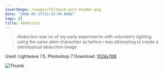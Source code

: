 ```yaml
---
coverImage: /images/fallback-post-header.png
date: "2006-05-17T21:33:59.000Z"
tags: []
title: abduction
---
```


> Abduction was on of my early experiments with volumetric lighting, using the same alien charachter as before i was attempting to create a steriotypical abduction image.

Used: Lightwave 7.5, Photoshop 7
Download: [1024x768](https://www.mikecann.co.uk/Images/Art-Full/abduction.jpg)

![Thumb](https://www.mikecann.co.uk/Images/Art-Thumbs/abduction.gif "Thumb")
